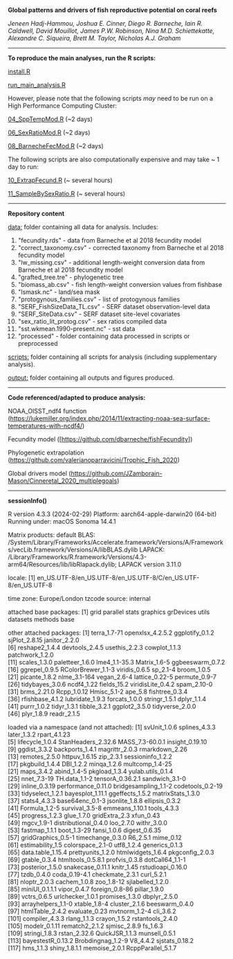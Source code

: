 **Global patterns and drivers of fish reproductive potential on coral reefs**

*Jeneen Hadj-Hammou, Joshua E. Cinner, Diego R. Barneche, Iain R. Caldwell, David Mouillot, James P.W. Robinson, Nina M.D. Schiettekatte, Alexandre C. Siqueira, Brett M. Taylor, Nicholas A.J. Graham*

------------------------------------------------------------------------

**To reproduce the main analyses, run the R scripts:**

[install.R](https://github.com/Jeneen/ReproductivePotential/blob/main/scripts/install.R)

[run_main_analysis.R](https://github.com/Jeneen/ReproductivePotential/blob/main/scripts/run_main_analysis.R)

However, please note that the following scripts *may* need to be run on a High Performance Computing Cluster:

[04_SppTempMod.R](https://github.com/Jeneen/ReproductivePotential/blob/main/scripts/04_SppTempMod.R) (\~2 days)

[06_SexRatioMod.R](https://github.com/Jeneen/ReproductivePotential/blob/main/scripts/06_SexRatioMod.R) (\~2 days)

[08_BarnecheFecMod.R](https://github.com/Jeneen/ReproductivePotential/blob/main/scripts/08_BarnecheFecMod.R) (\~2 days)

The following scripts are also computationally expensive and may take \~ 1 day to run:

[10_ExtrapFecund.R](https://github.com/Jeneen/ReproductivePotential/blob/main/scripts/10_ExtrapFecund.R) (\~ several hours)

[11_SampleBySexRatio.R](https://github.com/Jeneen/ReproductivePotential/blob/main/scripts/11_SampleBySexRatio.R) (\~ several hours)

------------------------------------------------------------------------

**Repository content**

[data:](https://github.com/Jeneen/ReproductivePotential/tree/main/data) folder containing all data for analysis. Includes:

1.  "fecundity.rds" - data from Barneche et al 2018 fecundity model
2.  "correct_taxonomy.csv" - corrected taxonomy from Barneche et al 2018 fecundity model
3.  "lw_missing.csv" - additional length-weight conversion data from Barneche et al 2018 fecundity model
4.  "grafted_tree.tre" - phylogenetic tree
5.  "biomass_ab.csv" - fish length-weight conversion values from fishbase
6.  "lsmask.nc" - land/sea mask
7.  "protogynous_families.csv" - list of protogynous families
8.  "SERF_FishSizeData_TL.csv" - SERF dataset observation-level data
9.  "SERF_SiteData.csv" - SERF dataset site-level covariates
10. "sex_ratio_lit_protog.csv" - sex ratios compiled data
11. "sst.wkmean.1990-present.nc" - sst data
12. "processed" - folder containing data processed in scripts or preprocessed

[scripts:](https://github.com/Jeneen/ReproductivePotential/tree/main/scripts) folder containing all scripts for analysis (including supplementary analysis).

[output:](https://github.com/Jeneen/ReproductivePotential/tree/main/output) folder containing all outputs and figures produced.

------------------------------------------------------------------------

**Code referenced/adapted to produce analysis:**

NOAA_OISST_ndf4 function (<https://lukemiller.org/index.php/2014/11/extracting-noaa-sea-surface-temperatures-with-ncdf4/>)

Fecundity model ([<https://github.com/dbarneche/fishFecundity>])

Phylogenetic extrapolation (<https://github.com/valerianoparravicini/Trophic_Fish_2020>)

Global drivers model (<https://github.com/JZamborain-Mason/Cinneretal_2020_multiplegoals>)

------------------------------------------------------------------------

**sessionInfo()**

R version 4.3.3 (2024-02-29) Platform: aarch64-apple-darwin20 (64-bit) Running under: macOS Sonoma 14.4.1

Matrix products: default BLAS: /System/Library/Frameworks/Accelerate.framework/Versions/A/Frameworks/vecLib.framework/Versions/A/libBLAS.dylib LAPACK: /Library/Frameworks/R.framework/Versions/4.3-arm64/Resources/lib/libRlapack.dylib; LAPACK version 3.11.0

locale: [1] en_US.UTF-8/en_US.UTF-8/en_US.UTF-8/C/en_US.UTF-8/en_US.UTF-8

time zone: Europe/London tzcode source: internal

attached base packages: [1] grid parallel stats graphics grDevices utils datasets methods base

other attached packages: [1] terra_1.7-71 openxlsx_4.2.5.2 ggplotify_0.1.2 sjPlot_2.8.15 janitor_2.2.0\
[6] reshape2_1.4.4 devtools_2.4.5 usethis_2.2.3 cowplot_1.1.3 patchwork_1.2.0\
[11] scales_1.3.0 paletteer_1.6.0 lme4_1.1-35.3 Matrix_1.6-5 ggbeeswarm_0.7.2\
[16] ggrepel_0.9.5 RColorBrewer_1.1-3 viridis_0.6.5 sp_2.1-4 broom_1.0.5\
[21] picante_1.8.2 nlme_3.1-164 vegan_2.6-4 lattice_0.22-5 permute_0.9-7\
[26] tidybayes_3.0.6 ncdf4_1.22 fields_15.2 viridisLite_0.4.2 spam_2.10-0\
[31] brms_2.21.0 Rcpp_1.0.12 Hmisc_5.1-2 ape_5.8 fishtree_0.3.4\
[36] rfishbase_4.1.2 lubridate_1.9.3 forcats_1.0.0 stringr_1.5.1 dplyr_1.1.4\
[41] purrr_1.0.2 tidyr_1.3.1 tibble_3.2.1 ggplot2_3.5.0 tidyverse_2.0.0\
[46] plyr_1.8.9 readr_2.1.5

loaded via a namespace (and not attached): [1] svUnit_1.0.6 splines_4.3.3 later_1.3.2 rpart_4.1.23\
[5] lifecycle_1.0.4 StanHeaders_2.32.6 MASS_7.3-60.0.1 insight_0.19.10\
[9] ggdist_3.3.2 backports_1.4.1 magrittr_2.0.3 rmarkdown_2.26\
[13] remotes_2.5.0 httpuv_1.6.15 zip_2.3.1 sessioninfo_1.2.2\
[17] pkgbuild_1.4.4 DBI_1.2.2 minqa_1.2.6 multcomp_1.4-25\
[21] maps_3.4.2 abind_1.4-5 pkgload_1.3.4 yulab.utils_0.1.4\
[25] nnet_7.3-19 TH.data_1.1-2 tensorA_0.36.2.1 sandwich_3.1-0\
[29] inline_0.3.19 performance_0.11.0 bridgesampling_1.1-2 codetools_0.2-19\
[33] tidyselect_1.2.1 bayesplot_1.11.1 ggeffects_1.5.2 matrixStats_1.3.0\
[37] stats4_4.3.3 base64enc_0.1-3 jsonlite_1.8.8 ellipsis_0.3.2\
[41] Formula_1.2-5 survival_3.5-8 emmeans_1.10.1 tools_4.3.3\
[45] progress_1.2.3 glue_1.7.0 gridExtra_2.3 xfun_0.43\
[49] mgcv_1.9-1 distributional_0.4.0 loo_2.7.0 withr_3.0.0\
[53] fastmap_1.1.1 boot_1.3-29 fansi_1.0.6 digest_0.6.35\
[57] gridGraphics_0.5-1 timechange_0.3.0 R6_2.5.1 mime_0.12\
[61] estimability_1.5 colorspace_2.1-0 utf8_1.2.4 generics_0.1.3\
[65] data.table_1.15.4 prettyunits_1.2.0 htmlwidgets_1.6.4 pkgconfig_2.0.3\
[69] gtable_0.3.4 htmltools_0.5.8.1 profvis_0.3.8 dotCall64_1.1-1\
[73] posterior_1.5.0 snakecase_0.11.1 knitr_1.45 rstudioapi_0.16.0\
[77] tzdb_0.4.0 coda_0.19-4.1 checkmate_2.3.1 curl_5.2.1\
[81] nloptr_2.0.3 cachem_1.0.8 zoo_1.8-12 sjlabelled_1.2.0\
[85] miniUI_0.1.1.1 vipor_0.4.7 foreign_0.8-86 pillar_1.9.0\
[89] vctrs_0.6.5 urlchecker_1.0.1 promises_1.3.0 dbplyr_2.5.0\
[93] arrayhelpers_1.1-0 xtable_1.8-4 cluster_2.1.6 beeswarm_0.4.0\
[97] htmlTable_2.4.2 evaluate_0.23 mvtnorm_1.2-4 cli_3.6.2\
[101] compiler_4.3.3 rlang_1.1.3 crayon_1.5.2 rstantools_2.4.0\
[105] modelr_0.1.11 rematch2_2.1.2 sjmisc_2.8.9 fs_1.6.3\
[109] stringi_1.8.3 rstan_2.32.6 QuickJSR_1.1.3 munsell_0.5.1\
[113] bayestestR_0.13.2 Brobdingnag_1.2-9 V8_4.4.2 sjstats_0.18.2\
[117] hms_1.1.3 shiny_1.8.1.1 memoise_2.0.1 RcppParallel_5.1.7
